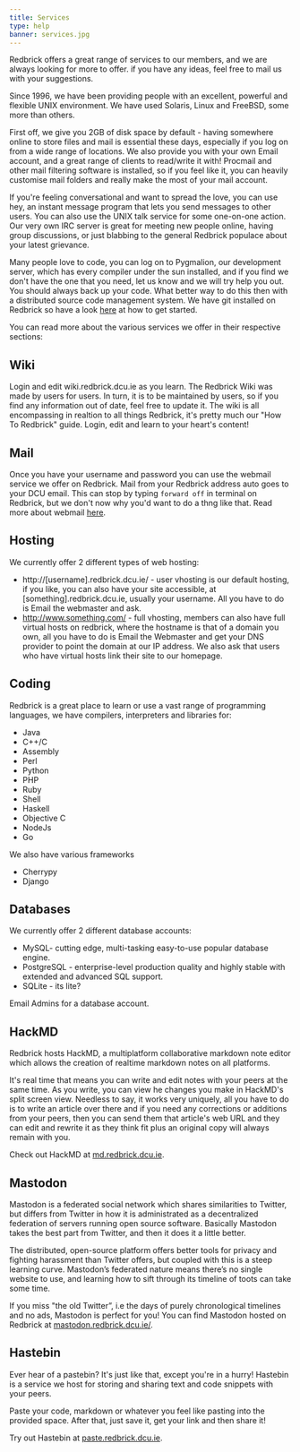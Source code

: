 ```yaml
---
title: Services
type: help
banner: services.jpg
---
```


Redbrick offers a great range of services to our members, and we are always looking for more to offer. if you have any ideas, feel free to mail us with your suggestions.

Since 1996, we have been providing people with an excellent, powerful and flexible UNIX environment. We have used Solaris, Linux and FreeBSD, some more than others.

First off, we give you 2GB of disk space by default - having somewhere online to store files and mail is essential these days, especially if you log on from a wide range of locations. We also provide you with your own Email account, and a great range of clients to read/write it with! Procmail and other mail filtering software is installed, so if you feel like it, you can heavily customise mail folders and really make the most of your mail account.

If you're feeling conversational and want to spread the love, you can use hey, an instant message program that lets you send messages to other users. You can also use the UNIX talk service for some one-on-one action. Our very own IRC server is great for meeting new people online, having group discussions, or just blabbing to the general Redbrick populace about your latest grievance.

Many people love to code, you can log on to Pygmalion, our development server, which has every compiler under the sun installed, and if you find we don't have the one that you need, let us know and we will try help you out. You should always back up your code. What better way to do this then with a distributed source code management system. We have git installed on Redbrick so have a look [here](https://wiki.redbrick.dcu.ie/mw/Git) at how to get started.


You can read more about the various services we offer in their respective sections:

## Wiki
Login and edit wiki.redbrick.dcu.ie as you learn. The Redbrick Wiki was made by users for users. In turn, it is to be maintained by users, so if you find any information out of date, feel free to update it. The wiki is all encompassing in realtion to all things Redbrick, it's pretty much our "How To Redbrick" guide. Login, edit and learn to your heart's content!

## Mail
Once you have your username and password you can use the webmail service we offer on Redbrick. Mail from your Redbrick address auto goes to your DCU email. This can stop by typing ```forward off``` in terminal on Redbrick, but we don't now why you'd want to do a thng like that. Read more about webmail [here](https://wiki.redbrick.dcu.ie/mw/Webmail).

## Hosting
We currently offer 2 different types of web hosting:
*   http://[username].redbrick.dcu.ie/ - user vhosting is our default hosting, if you like, you can also have your site accessible, at [something].redbrick.dcu.ie, usually your username. All you have to do is Email the webmaster and ask.
*   http://www.something.com/ - full vhosting, members can also have full virtual hosts on redbrick, where the hostname is that of a domain you own, all you have to do is Email the Webmaster and get your DNS provider to point the domain at our IP address. We also ask that users who have virtual hosts link their site to our homepage.



## Coding
Redbrick is a great place to learn or use a vast range of programming languages, we have compilers, interpreters and libraries for:

*   Java
*   C++/C
*   Assembly
*   Perl
*   Python
*   PHP
*   Ruby
*   Shell
*   Haskell
*   Objective C
*   NodeJs
*   Go

We also have various frameworks

*   Cherrypy
*   Django

## Databases
We currently offer 2 different database accounts:

*   MySQL- cutting edge, multi-tasking easy-to-use popular database engine.
*   PostgreSQL - enterprise-level production quality and highly stable with extended and advanced SQL support.
*   SQLite - its lite?

Email Admins for a database account.


## HackMD

Redbrick hosts HackMD, a multiplatform collaborative markdown note editor which allows the creation of realtime markdown notes on all platforms. 

It's real time that means you can write and edit notes with your peers at the same time. As you write, you can view he changes you make in HackMD's split screen view. Needless to say, it works very uniquely, all you have to do is to write an article over there and if you need any corrections or additions from your peers, then you can send them that article's web URL and they can edit and rewrite it as they think fit plus an original copy will always remain with you.

Check out HackMD at [md.redbrick.dcu.ie](md.redbrick.dcu.ie).

## Mastodon
Mastodon is a federated social network which shares similarities to Twitter, but differs from Twitter in how it is administrated as a decentralized federation of servers running open source software. Basically Mastodon takes the best part from Twitter, and then it does it a little better.

The distributed, open-source platform offers better tools for privacy and fighting harassment than Twitter offers, but coupled with this is a steep learning curve. Mastodon’s federated nature means there’s no single website to use, and learning how to sift through its timeline of toots can take some time.

If you miss "the old Twitter”, i.e the days of purely chronological timelines and no ads, Mastodon is perfect for you! You can find Mastodon hosted on Redbrick at [mastodon.redbrick.dcu.ie/](mastodon.redbrick.dcu.ie/).


## Hastebin
Ever hear of a pastebin? It's just like that, except you're in a hurry! Hastebin is a service we host for storing and sharing text and code snippets with your peers.

Paste your code, markdown or whatever you feel like pasting into the provided space. After that, just save it, get your link and then share it!

Try out Hastebin at [paste.redbrick.dcu.ie](paste.redbrick.dcu.ie).

